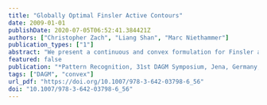 ```yaml
---
title: "Globally Optimal Finsler Active Contours"
date: 2009-01-01
publishDate: 2020-07-05T06:52:41.384421Z
authors: ["Christopher Zach", "Liang Shan", "Marc Niethammer"]
publication_types: ["1"]
abstract: "We present a continuous and convex formulation for Finsler active contours using seed regions or utilizing a regional bias term. The utilization of general Finsler metrics instead of Riemannian metrics allows the segmentation boundary to favor appropriate locations (e.g. with strong image discontinuities) and suitable directions (e.g. aligned with dark to bright image gradients). Strong edges are not required everywhere along the desired segmentation boundary due to incorporation of a regional bias. The resulting optimization procedure is simple and efficient, and leads to binary segmentation results regardless of the underlying continuous formulation. We demonstrate the proposed method in several examples."
featured: false
publication: "*Pattern Recognition, 31st DAGM Symposium, Jena, Germany, September 9-11, 2009. Proceedings*"
tags: ["DAGM", "convex"]
url_pdf: "https://doi.org/10.1007/978-3-642-03798-6_56"
doi: "10.1007/978-3-642-03798-6_56"
---
```


